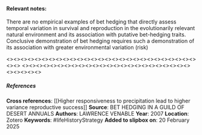 #### **Relevant notes**:
There are no empirical examples of bet hedging that directly assess temporal variation in survival and reproduction in the evolutionarily relevant natural environment and its association with putative bet-hedging traits.
Conclusive demonstration of bet hedging requires such a demonstration of its association with greater environmental variation (risk)

<><><><><><><><><><><><><><><><><><><><><><><><><><><><><>
<><><><><><><><><><><><><><><><><><><><><><><><><><><><><>
##### References
**Cross references**:
[[Higher responsiveness to precipitation lead to higher variance reproductive success]]
**Source**: BET HEDGING IN A GUILD OF DESERT ANNUALS
**Authors**: LAWRENCE VENABLE
**Year**: 2007
**Location**: Zotero
**Keywords**: #lifeHistoryStrategy
**Added to slipbox on**: 20 February 2025
